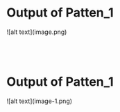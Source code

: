 <h1>Output of Patten_1</h1>
![alt text](image.png)
<br><br><br><br>
<h1>Output of Patten_1</h1>
![alt text](image-1.png)